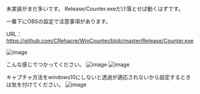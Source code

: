 未実装がまだ多いです。
Release/Counter.exeだけ落とせば動くはずです。

一番下にOBSの設定で注意事項があります。


URL：
https://github.com/CRehacre/WinCounter/blob/master/Release/Counter.exe

![image](https://github.com/CRehacre/WinCounter/assets/157162149/103f6b6d-fa2c-4ff3-a088-9fb37add1a19)

こんな感じでつかってください。
![image](https://github.com/CRehacre/WinCounter/assets/157162149/8a8d7f3b-c64e-4502-ae22-f2dfbc5355e9)
![image](https://github.com/CRehacre/WinCounter/assets/157162149/1ee9bf0f-b642-4562-bc16-117d1c36f4b4)


キャプチャ方法をwindows10にしないと透過が適応されないから設定するときは気を付けてください。
![image](https://github.com/CRehacre/WinCounter/assets/157162149/f9f8a58b-367a-4fda-8365-849875abb7cb)
